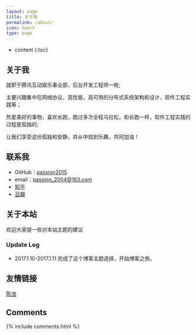 ```yaml
---
layout: page
title: 关于我
permalink: /about/
icon: heart
type: page
---
```


* content
{:toc}

## 关于我

就职于腾讯互动娱乐事业部，后台开发工程师一枚;

主要兴趣集中在网络协议，高性能，高可用的分布式系统架构和设计，软件工程实践等；

热爱美好的事物，喜欢长跑，跑过多次全程马拉松，和长跑一样，软件工程实践的过程是孤独的;

让我们享受这份孤独和安静，并从中找到乐趣，共同加油！

## 联系我

* GitHub：[passion2015](https://github.com/passion2015)
* email：passion_2004@163.com
* [知乎](https://www.zhihu.com/people/shawngu/activities)
* [豆瓣](https://www.douban.com/people/shawngu/)

## 关于本站

欢迎大家提一些对本站主题的建议

### Update Log

* 2017.1.10-2017.1.11 完成了这个博客主题选择，开始博客之旅。

## 友情链接

[陈浩](http://coolshell.cn/) 

## Comments

{% include comments.html %}
